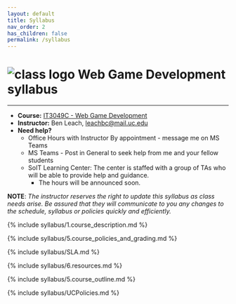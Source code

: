 ```yaml
---
layout: default
title: Syllabus
nav_order: 2
has_children: false
permalink: /syllabus
---
```


# <img src="assets/images/logo.svg" alt="class logo" class="logo"/> Web Game Development syllabus
*** ***

* **Course:** [IT3049C - Web Game Development](#)
* **Instructor:** Ben Leach, [leachbc@mail.uc.edu](mailto:leachbc@mail.uc.edu)
* **Need help?**
    * Office Hours with Instructor By appointment - message me on MS Teams
    * MS Teams - Post in General to seek help from me and your fellow students
    * SoIT Learning Center: The center is staffed with a group of TAs who will be able to provide help and guidance.
        * The hours will be announced soon.

**NOTE**: *The instructor reserves the right to update this syllabus as class needs arise. Be assured that they will communicate to you any changes to the schedule, syllabus or policies quickly and efficiently.*

{% include syllabus/1.course_description.md %}

{% include syllabus/5.course_policies_and_grading.md %}

{% include syllabus/SLA.md %}

{% include syllabus/6.resources.md %}

{% include syllabus/5.course_outline.md %}

{% include syllabus/UCPolicies.md %}
